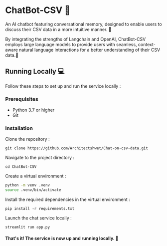 # ChatBot-CSV 🤖

An AI chatbot featuring conversational memory, designed to enable users to discuss their CSV data in a more intuitive manner. 📄

By integrating the strengths of Langchain and OpenAI, ChatBot-CSV employs large language models to provide users with seamless, context-aware natural language interactions for a better understanding of their CSV data.🧠

## Running Locally 💻
Follow these steps to set up and run the service locally :

### Prerequisites
- Python 3.7 or higher
- Git

### Installation
Clone the repository :

`git clone https://github.com/Architectshwet/Chat-on-csv-data.git`


Navigate to the project directory :

`cd ChatBot-CSV`


Create a virtual environment :
```bash
python -m venv .venv
source .venv/bin/activate
```

Install the required dependencies in the virtual environment :

`pip install -r requirements.txt`


Launch the chat service locally :

`streamlit run app.py`

#### That's it! The service is now up and running locally. 🤗
